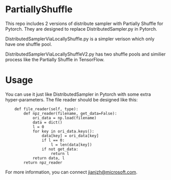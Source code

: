 # PartiallyShuffle

This repo includes 2 versions of distribute sampler with Partially Shuffle for Pytorch. They are designed to replace DistributedSampler.py in Pytorch.

DistributedSamplerViaLocallyShuffle.py is a simpler verison which only have one shuffle pool.

DistributedSamplerViaLocallyShuffleV2.py has two shuffle pools and similier process like the Partially Shuffle in TensorFlow.

# Usage

You can use it just like DistributedSampler in Pytorch with some extra hyper-parameters.
The file reader should be designed like this:

```
    def file_reader(self, type):
        def npz_reader(filename, get_data=False):
            ori_data = np.load(filename)
            data = dict()
            l = 0
            for key in ori_data.keys():
                data[key] = ori_data[key]
                if l == 0:
                    l = len(data[key])
                if not get_data:
                    return l
            return data, l
        return npz_reader
```

For more information, you can connect jianjzh@microsoft.com.
